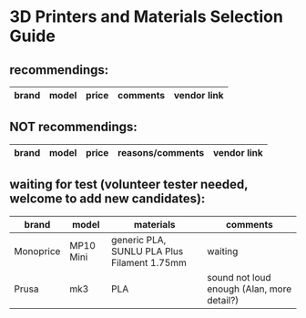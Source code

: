 # 3D Printers and Materials Selection Guide

## recommendings:

brand | model | price | comments | vendor link
--- | --- | --- | --- | --- 




## NOT recommendings:

brand | model | price | reasons/comments | vendor link
--- | --- | --- | --- | --- 



## waiting for test (volunteer tester needed, welcome to add new candidates):

brand | model | materials | comments
--- | --- | --- | ---  
Monoprice  | MP10 Mini | generic PLA, SUNLU PLA Plus Filament 1.75mm | waiting 
Prusa | mk3 | PLA | sound not loud enough (Alan, more detail?)
